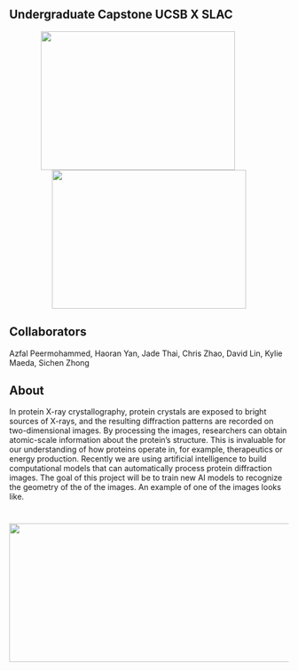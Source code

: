 ## Undergraduate Capstone UCSB X SLAC
<p float="left" align="center">
  <img src="https://github.com/user-attachments/assets/7bf5d7a6-4883-46d2-935f-effc0a552041" width="350" height="250" style="margin-right: 40px; object-fit: cover;" />
  <img src="https://www.mercurynews.com/wp-content/uploads/2018/02/sjm-l-slac-0215-09.jpg?w=725" width="350" height="250" style="object-fit: cover;" />
</p>

## Collaborators 
Azfal Peermohammed, Haoran Yan, Jade Thai, Chris Zhao, David Lin, Kylie Maeda, Sichen Zhong

## About 
In protein X-ray crystallography, protein crystals are exposed to bright sources of X-rays, and
the resulting diffraction patterns are recorded on two-dimensional images. By processing the
images, researchers can obtain atomic-scale information about the protein’s structure. This is
invaluable for our understanding of how proteins operate in, for example, therapeutics or
energy production. Recently we are using artificial intelligence to build computational models
that can automatically process protein diffraction images. The goal of this project will be to
train new AI models to recognize the geometry of the of the images. An example of one of the images looks like. 

<p align="center" style="margin-top: 40px;">
  <img src="https://proteindiffraction.org/media/datasets/FRS007_01_1_00001_eTCnsAP.300x300.png" width="700" height="250" style="object-fit: cover;" />
</p>
